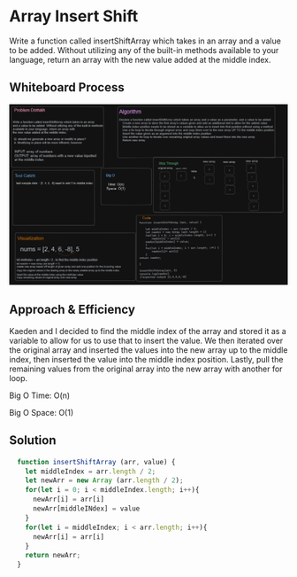 # Array Insert Shift

Write a function called insertShiftArray which takes in an array and a value to be added. Without utilizing any of the built-in methods available to your language, return an array with the new value added at the middle index.

## Whiteboard Process

![insert shift array](../../assets/insert-shift-array.png)

## Approach & Efficiency

Kaeden and I decided to find the middle index of the array and stored it as a variable to allow for us to use that to insert the value.  We then iterated over the original array and inserted the values into the new array up to the middle index, then inserted the value into the middle index position. Lastly, pull the remaining values from the original array into the new array with another for loop.

Big O Time: O(n)

Big O Space: O(1)

## Solution

```javascript
  function insertShiftArray (arr, value) {
    let middleIndex = arr.length / 2;
    let newArr = new Array (arr.length / 2);
    for(let i = 0; i < middleIndex.length; i++){
      newArr[i] = arr[i]
      newArr[middleINdex] = value
    }
    for(let i = middleIndex; i < arr.length; i++){
      newArr[i] = arr[i]
    }
    return newArr;
  }
```
